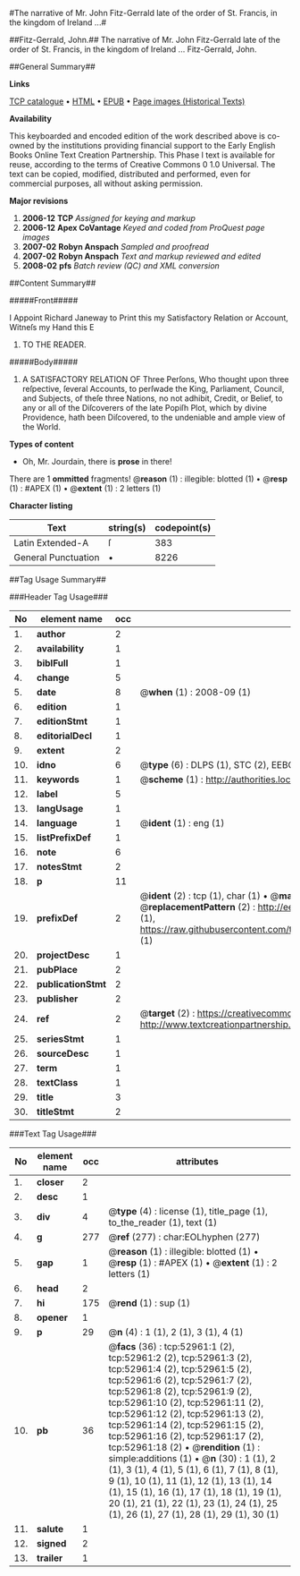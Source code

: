 #The narrative of Mr. John Fitz-Gerrald late of the order of St. Francis, in the kingdom of Ireland ...#

##Fitz-Gerrald, John.##
The narrative of Mr. John Fitz-Gerrald late of the order of St. Francis, in the kingdom of Ireland ...
Fitz-Gerrald, John.

##General Summary##

**Links**

[TCP catalogue](http://www.ota.ox.ac.uk/tcp/)  • 
[HTML](http://tei.it.ox.ac.uk/tcp/Texts-HTML/free/A39/A39587.html)  • 
[EPUB](http://tei.it.ox.ac.uk/tcp/Texts-EPUB/free/A39/A39587.epub) • 
[Page images (Historical Texts)](https://data.historicaltexts.jisc.ac.uk/view?pubId=eebo-12039567e&pageId=eebo-12039567e-52961-1)

**Availability**

This keyboarded and encoded edition of the
	       work described above is co-owned by the institutions
	       providing financial support to the Early English Books
	       Online Text Creation Partnership. This Phase I text is
	       available for reuse, according to the terms of Creative
	       Commons 0 1.0 Universal. The text can be copied,
	       modified, distributed and performed, even for
	       commercial purposes, all without asking permission.

**Major revisions**

1. __2006-12__ __TCP__ *Assigned for keying and markup*
1. __2006-12__ __Apex CoVantage__ *Keyed and coded from ProQuest page images*
1. __2007-02__ __Robyn Anspach__ *Sampled and proofread*
1. __2007-02__ __Robyn Anspach__ *Text and markup reviewed and edited*
1. __2008-02__ __pfs__ *Batch review (QC) and XML conversion*

##Content Summary##

#####Front#####

I Appoint Richard Janeway to Print this my Satisfactory Relation or Account, Witneſs my Hand this E
1. TO THE READER.

#####Body#####

1. A SATISFACTORY RELATION OF Three Perſons, Who thought upon three reſpective, ſeveral Accounts, to perſwade the King, Parliament, Council, and Subjects, of theſe three Nations, no not adhibit, Credit, or Belief, to any or all of the Diſcoverers of the late Popiſh Plot, which by divine Providence, hath been Diſcovered, to the undeniable and ample view of the World.

**Types of content**

  * Oh, Mr. Jourdain, there is **prose** in there!

There are 1 **ommitted** fragments! 
 @__reason__ (1) : illegible: blotted (1)  •  @__resp__ (1) : #APEX (1)  •  @__extent__ (1) : 2 letters (1)

**Character listing**


|Text|string(s)|codepoint(s)|
|---|---|---|
|Latin Extended-A|ſ|383|
|General Punctuation|•|8226|

##Tag Usage Summary##

###Header Tag Usage###

|No|element name|occ|attributes|
|---|---|---|---|
|1.|__author__|2||
|2.|__availability__|1||
|3.|__biblFull__|1||
|4.|__change__|5||
|5.|__date__|8| @__when__ (1) : 2008-09 (1)|
|6.|__edition__|1||
|7.|__editionStmt__|1||
|8.|__editorialDecl__|1||
|9.|__extent__|2||
|10.|__idno__|6| @__type__ (6) : DLPS (1), STC (2), EEBO-CITATION (1), OCLC (1), VID (1)|
|11.|__keywords__|1| @__scheme__ (1) : http://authorities.loc.gov/ (1)|
|12.|__label__|5||
|13.|__langUsage__|1||
|14.|__language__|1| @__ident__ (1) : eng (1)|
|15.|__listPrefixDef__|1||
|16.|__note__|6||
|17.|__notesStmt__|2||
|18.|__p__|11||
|19.|__prefixDef__|2| @__ident__ (2) : tcp (1), char (1)  •  @__matchPattern__ (2) : ([0-9\-]+):([0-9IVX]+) (1), (.+) (1)  •  @__replacementPattern__ (2) : http://eebo.chadwyck.com/downloadtiff?vid=$1&page=$2 (1), https://raw.githubusercontent.com/textcreationpartnership/Texts/master/tcpchars.xml#$1 (1)|
|20.|__projectDesc__|1||
|21.|__pubPlace__|2||
|22.|__publicationStmt__|2||
|23.|__publisher__|2||
|24.|__ref__|2| @__target__ (2) : https://creativecommons.org/publicdomain/zero/1.0/ (1), http://www.textcreationpartnership.org/docs/. (1)|
|25.|__seriesStmt__|1||
|26.|__sourceDesc__|1||
|27.|__term__|1||
|28.|__textClass__|1||
|29.|__title__|3||
|30.|__titleStmt__|2||


###Text Tag Usage###

|No|element name|occ|attributes|
|---|---|---|---|
|1.|__closer__|2||
|2.|__desc__|1||
|3.|__div__|4| @__type__ (4) : license (1), title_page (1), to_the_reader (1), text (1)|
|4.|__g__|277| @__ref__ (277) : char:EOLhyphen (277)|
|5.|__gap__|1| @__reason__ (1) : illegible: blotted (1)  •  @__resp__ (1) : #APEX (1)  •  @__extent__ (1) : 2 letters (1)|
|6.|__head__|2||
|7.|__hi__|175| @__rend__ (1) : sup (1)|
|8.|__opener__|1||
|9.|__p__|29| @__n__ (4) : 1 (1), 2 (1), 3 (1), 4 (1)|
|10.|__pb__|36| @__facs__ (36) : tcp:52961:1 (2), tcp:52961:2 (2), tcp:52961:3 (2), tcp:52961:4 (2), tcp:52961:5 (2), tcp:52961:6 (2), tcp:52961:7 (2), tcp:52961:8 (2), tcp:52961:9 (2), tcp:52961:10 (2), tcp:52961:11 (2), tcp:52961:12 (2), tcp:52961:13 (2), tcp:52961:14 (2), tcp:52961:15 (2), tcp:52961:16 (2), tcp:52961:17 (2), tcp:52961:18 (2)  •  @__rendition__ (1) : simple:additions (1)  •  @__n__ (30) : 1 (1), 2 (1), 3 (1), 4 (1), 5 (1), 6 (1), 7 (1), 8 (1), 9 (1), 10 (1), 11 (1), 12 (1), 13 (1), 14 (1), 15 (1), 16 (1), 17 (1), 18 (1), 19 (1), 20 (1), 21 (1), 22 (1), 23 (1), 24 (1), 25 (1), 26 (1), 27 (1), 28 (1), 29 (1), 30 (1)|
|11.|__salute__|1||
|12.|__signed__|2||
|13.|__trailer__|1||
